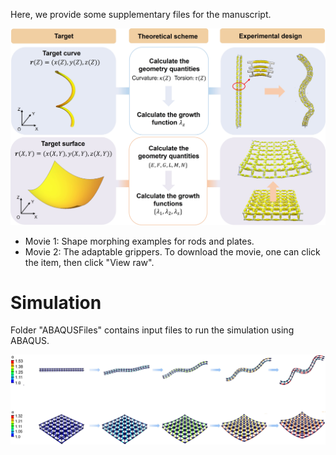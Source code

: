 Here, we provide some supplementary files for the manuscript.

![Abstract](https://github.com/Jeff97/Morphing-pneumatic-tube/blob/main/Abstract.jpg)

- Movie 1: Shape morphing examples for rods and plates.
- Movie 2: The adaptable grippers.
To download the movie, one can click the item, then click "View raw".

# Simulation

Folder "ABAQUSFiles" contains input files to run the simulation using ABAQUS.

![Simulation](https://github.com/Jeff97/Morphing-pneumatic-tube/blob/main/Simulation.jpg)